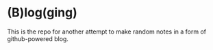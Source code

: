 # (B)log(ging)

This is the repo for another attempt to make random notes in a form of github-powered blog.

